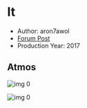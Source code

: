 # It

* Author: aron7awol
* [Forum Post](https://www.avsforum.com/threads/bass-eq-for-filtered-movies.2995212/post-56759666)
* Production Year: 2017

## Atmos

![img 0](https://i.imgur.com/RfZni6U.jpg)

![img 0](https://i.imgur.com/zM4HnIE.jpg)

